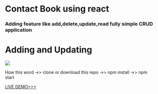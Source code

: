 # Contact Book using react

### Adding feature like add,delete,update,read fully simple CRUD application

# Adding and Updating

![](https://media.giphy.com/media/JvUFHSYeDiMRW3pB1E/giphy.gif)

How this word ->>
clone or download this repo
->>
npm install
->>
npm start

[LIVE DEMO>>>](https://contact-book-redux.netlify.app/)
